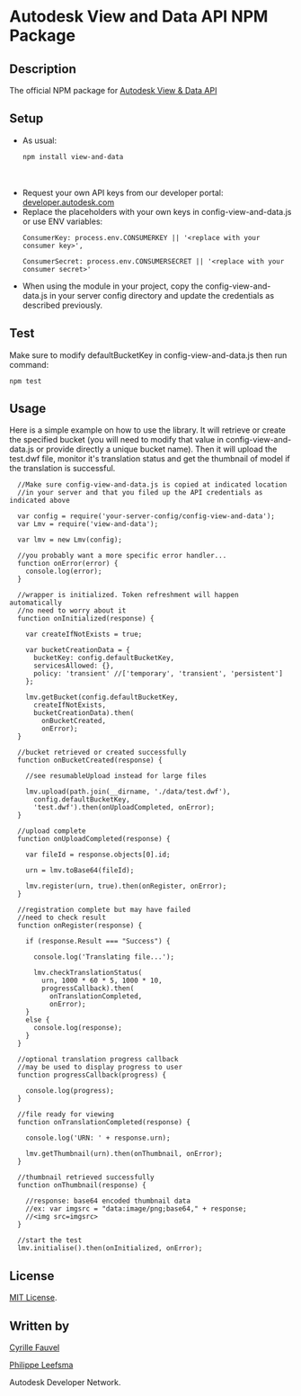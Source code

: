 
# Autodesk View and Data API NPM Package


## Description
The official NPM package for [Autodesk View & Data API](https://developer.autodesk.com/api/view-and-data-api/)

## Setup

* As usual:<br>
  ```
  npm install view-and-data
  ```
  <br>
  <br>
* Request your own API keys from our developer portal: [developer.autodesk.com](http://developer.autodesk.com)
* Replace the placeholders with your own keys in config-view-and-data.js or use ENV variables:<br />
  ```
  ConsumerKey: process.env.CONSUMERKEY || '<replace with your consumer key>',

  ConsumerSecret: process.env.CONSUMERSECRET || '<replace with your consumer secret>'
  ```
* When using the module in your project, copy the config-view-and-data.js in your server config directory and update
  the credentials as described previously.

## Test

Make sure to modify defaultBucketKey in config-view-and-data.js then run command:

    npm test

## Usage

Here is a simple example on how to use the library. It will retrieve or create the specified bucket
(you will need to modify that value in config-view-and-data.js or provide directly a unique bucket name).
Then it will upload the test.dwf file, monitor it's translation status and get the thumbnail of model if
the translation is successful.


      //Make sure config-view-and-data.js is copied at indicated location
      //in your server and that you filed up the API credentials as indicated above

      var config = require('your-server-config/config-view-and-data');
      var Lmv = require('view-and-data');

      var lmv = new Lmv(config);

      //you probably want a more specific error handler...
      function onError(error) {
        console.log(error);
      }

      //wrapper is initialized. Token refreshment will happen automatically
      //no need to worry about it
      function onInitialized(response) {

        var createIfNotExists = true;

        var bucketCreationData = {
          bucketKey: config.defaultBucketKey,
          servicesAllowed: {},
          policy: 'transient' //['temporary', 'transient', 'persistent']
        };

        lmv.getBucket(config.defaultBucketKey,
          createIfNotExists,
          bucketCreationData).then(
            onBucketCreated,
            onError);
      }

      //bucket retrieved or created successfully
      function onBucketCreated(response) {

        //see resumableUpload instead for large files

        lmv.upload(path.join(__dirname, './data/test.dwf'),
          config.defaultBucketKey,
          'test.dwf').then(onUploadCompleted, onError);
      }

      //upload complete
      function onUploadCompleted(response) {

        var fileId = response.objects[0].id;

        urn = lmv.toBase64(fileId);

        lmv.register(urn, true).then(onRegister, onError);
      }

      //registration complete but may have failed
      //need to check result
      function onRegister(response) {

        if (response.Result === "Success") {

          console.log('Translating file...');

          lmv.checkTranslationStatus(
            urn, 1000 * 60 * 5, 1000 * 10,
            progressCallback).then(
              onTranslationCompleted,
              onError);
        }
        else {
          console.log(response);
        }
      }

      //optional translation progress callback
      //may be used to display progress to user
      function progressCallback(progress) {

        console.log(progress);
      }

      //file ready for viewing
      function onTranslationCompleted(response) {

        console.log('URN: ' + response.urn);

        lmv.getThumbnail(urn).then(onThumbnail, onError);
      }

      //thumbnail retrieved successfully
      function onThumbnail(response) {

        //response: base64 encoded thumbnail data
        //ex: var imgsrc = "data:image/png;base64," + response;
        //<img src=imgsrc>
      }

      //start the test
      lmv.initialise().then(onInitialized, onError);

## License

[MIT License](http://opensource.org/licenses/MIT).

## Written by 

[Cyrille Fauvel](http://around-the-corner.typepad.com/adn/cyrille-fauvel.html)

[Philippe Leefsma](http://adndevblog.typepad.com/cloud_and_mobile/philippe-leefsma.html)

Autodesk Developer Network.

